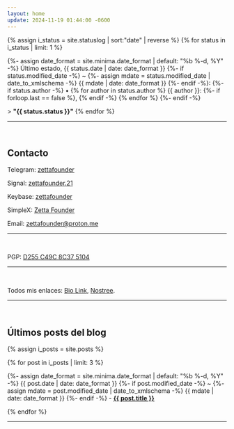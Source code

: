 ```yaml
---
layout: home
update: 2024-11-19 01:44:00 -0600
---
```

{% assign i_status = site.statuslog | sort:"date" | reverse %}
{% for status in i_status | limit: 1 %}
  <p class="post-meta">{%- assign date_format = site.minima.date_format | default: "%b %-d, %Y" -%}
    Último estado, <time class="dt-published" datetime="{{ status.date | date_to_xmlschema }}" itemprop="datePublished">
      {{ status.date | date: date_format }}
    </time>
    {%- if status.modified_date -%}
      ~ 
      {%- assign mdate = status.modified_date | date_to_xmlschema -%}
      <time class="dt-modified" datetime="{{ mdate }}" itemprop="dateModified">
        {{ mdate | date: date_format }}
      </time>
    {%- endif -%}:
    {%- if status.author -%}
        • {% for author in status.author %}
          <span itemprop="author" itemscope itemtype="http://schema.org/Person">
            <span class="p-author h-card" itemprop="name">{{ author }}:</span></span>
            {%- if forloop.last == false %}, {% endif -%}
        {% endfor %}
      {%- endif -%}</p>
> <strong>"{{ status.status }}"</strong>
{% endfor %}

-----
<br>

## Contacto

Telegram: <a href="https://t.me/zettafounder" target="_blank">zettafounder</a>

Signal: <a href="https://t.me/zettafounder" target="_blank">zettafounder.21</a>

Keybase: <a href="https://keybase.io/zettafounder" target="_blank">zettafounder</a>

SimpleX: <a href="https://simplex.chat/contact#/?v=2-7&smp=smp%3A%2F%2F6iIcWT_dF2zN_w5xzZEY7HI2Prbh3ldP07YTyDexPjE%3D%40smp10.simplex.im%2FU3BAGZl1VzC3nIIpMH-DrveSKaUx00PV%23%2F%3Fv%3D1-3%26dh%3DMCowBQYDK2VuAyEAKXdWImoDNMmiLVBMzcfhSfI8m429pqcaqFNOmPeXUmc%253D%26srv%3Drb2pbttocvnbrngnwziclp2f4ckjq65kebafws6g4hy22cdaiv5dwjqd.onion" target="_blank">Zetta Founder</a>

Email: <a href="mailto:zettafounder@proton.me" target="_blank">zettafounder@proton.me</a>

-----
<br>

PGP: <a href="https://keys.openpgp.org/vks/v1/by-fingerprint/059C841B4250D91B0B6B1A41D255C49C8C375104" target="_blank">D255 C49C 8C37 5104</a>

-----
<br>

Todos mis enlaces: <a href="https://bio.link/zettafounder" target="_blank">Bio Link</a>, <a href="https://nostree.me/npub1u9q286jmjs6236zneynyhhqs5ku9caj3zjehe06g2r6jps8yp96sml8cyj" target="_blank">Nostree</a>.

-----
<br>

## Últimos posts del blog

{% assign i_posts = site.posts %}

{% for post in i_posts | limit: 3 %}
  <p>{%- assign date_format = site.minima.date_format | default: "%b %-d, %Y" -%}
    <time class="dt-published" datetime="{{ post.date | date_to_xmlschema }}" itemprop="datePublished">
      {{ post.date | date: date_format }}
    </time>
    {%- if post.modified_date -%}
      ~ 
      {%- assign mdate = post.modified_date | date_to_xmlschema -%}
      <time class="dt-modified" datetime="{{ mdate }}" itemprop="dateModified">
        {{ mdate | date: date_format }}
      </time>
    {%- endif -%} - <a href=".{{ post.url }}"><strong>{{ post.title }}</strong></a></p> 
{% endfor %}

---
<br>